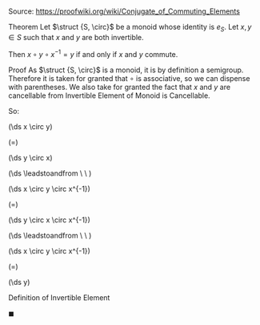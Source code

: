 # 

Source: https://proofwiki.org/wiki/Conjugate_of_Commuting_Elements

Theorem
Let $\struct {S, \circ}$ be a monoid whose identity is $e_S$.
Let $x, y \in S$ such that $x$ and $y$ are both invertible.

Then $x \circ y \circ x^{-1} = y$ if and only if $x$ and $y$ commute.


Proof
As $\struct {S, \circ}$ is a monoid, it is by definition a semigroup.
Therefore it is taken for granted that $\circ$ is associative, so we can dispense with parentheses.
We also take for granted the fact that $x$ and $y$ are cancellable from Invertible Element of Monoid is Cancellable.

So:














\(\ds x \circ y\)

\(=\)







\(\ds y \circ x\)














\(\ds \leadstoandfrom \ \ \)





\(\ds x \circ y \circ x^{-1}\)

\(=\)







\(\ds y \circ x \circ x^{-1}\)














\(\ds \leadstoandfrom \ \ \)





\(\ds x \circ y \circ x^{-1}\)

\(=\)







\(\ds y\)





Definition of Invertible Element



$\blacksquare$





